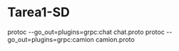 # Tarea1-SD

protoc --go_out=plugins=grpc:chat chat.proto
protoc --go_out=plugins=grpc:camion camion.proto